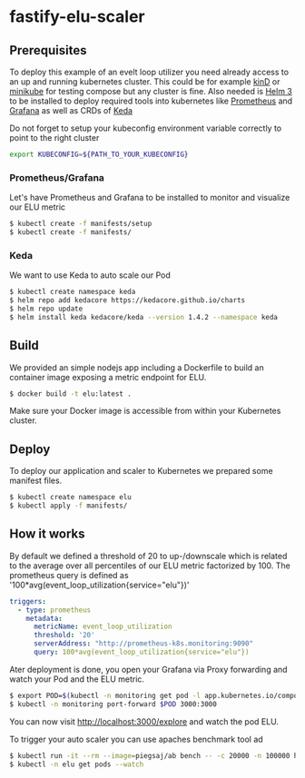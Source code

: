 # fastify-elu-scaler

## Prerequisites

To deploy this example of an evelt loop utilizer you need already access to an up and running kubernetes cluster. This could be for example [kinD] or [minikube] for testing compose but any cluster is fine.
Also needed is [Helm 3] to be installed to deploy required tools into kubernetes like [Prometheus] and [Grafana] as well as CRDs of [Keda]

Do not forget to setup your kubeconfig environment variable correctly to point to the right cluster
```bash
export KUBECONFIG=${PATH_TO_YOUR_KUBECONFIG}
```
### Prometheus/Grafana

Let's have Prometheus and Grafana to be installed to monitor and visualize our ELU metric

```bash
$ kubectl create -f manifests/setup
$ kubectl create -f manifests/
```

### Keda
We want to use Keda to auto scale our Pod

```bash
$ kubectl create namespace keda
$ helm repo add kedacore https://kedacore.github.io/charts
$ helm repo update
$ helm install keda kedacore/keda --version 1.4.2 --namespace keda
```

## Build

We provided an simple nodejs app including a Dockerfile to build an container image exposing a metric endpoint for ELU.

```bash
$ docker build -t elu:latest .
```

Make sure your Docker image is accessible from within your Kubernetes cluster.

## Deploy

To deploy our application and scaler to Kubernetes we prepared some manifest files.

```bash
$ kubectl create namespace elu
$ kubectl apply -f manifests/
```

## How it works

By default we defined a threshold of 20 to up-/downscale which is related to the average over all percentiles of our ELU metric factorized by 100.
The prometheus query is defined as '100*avg(event_loop_utilization{service="elu"})'

```yaml
triggers:
  - type: prometheus
    metadata:
      metricName: event_loop_utilization
      threshold: '20'
      serverAddress: "http://prometheus-k8s.monitoring:9090"
      query: 100*avg(event_loop_utilization{service="elu"})
```

Ater deployment is done, you open your Grafana via Proxy forwarding and watch your Pod and the ELU metric.

```bash
$ export POD=$(kubectl -n monitoring get pod -l app.kubernetes.io/component=grafana --template '{{range .items}}{{.metadata.name}}{{"\n"}}{{end}}')
$ kubectl -n monitoring port-forward $POD 3000:3000
```

You can now visit [http://localhost:3000/explore] and watch the pod ELU.

To trigger your auto scaler you can use apaches benchmark tool ad

```bash
$ kubectl run -it --rm --image=piegsaj/ab bench -- -c 20000 -n 100000 http://elu.elu:3000
$ kubectl -n elu get pods --watch
```

[kinD]: https://kind.sigs.k8s.io/
[minikube]: https://minikube.sigs.k8s.io/
[Helm 3]: https://helm.sh/
[Prometheus]: https://prometheus.io/
[Grafana]: https://grafana.com/
[Keda]: https://keda.sh/
[http://localhost:3000/explore]: http://localhost:3000/explore?orgId=1&left=%5B%22now-1h%22,%22now%22,%22prometheus%22,%7B%22exemplar%22:true,%22expr%22:%22100*avg(event_loop_utilization%7Bservice%3D%5C%22elu%5C%22%7D)%22%7D%5D